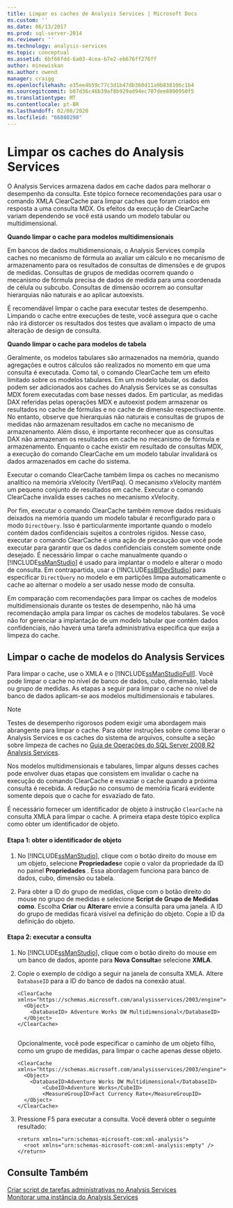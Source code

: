 ```yaml
---
title: Limpar os caches de Analysis Services | Microsoft Docs
ms.custom: ''
ms.date: 06/13/2017
ms.prod: sql-server-2014
ms.reviewer: ''
ms.technology: analysis-services
ms.topic: conceptual
ms.assetid: 6bf66fdd-6a03-4cea-b7e2-eb676ff276ff
author: minewiskan
ms.author: owend
manager: craigg
ms.openlocfilehash: e35ee4b59c77c3d1b47db360d11a9b838106c1b4
ms.sourcegitcommit: b87d36c46b39af8b929ad94ec707dee8800950f5
ms.translationtype: MT
ms.contentlocale: pt-BR
ms.lasthandoff: 02/08/2020
ms.locfileid: "66080298"
---
```

# <a name="clear-the-analysis-services-caches"></a>Limpar os caches do Analysis Services
  O Analysis Services armazena dados em cache dados para melhorar o desempenho da consulta. Este tópico fornece recomendações para usar o comando XMLA ClearCache para limpar caches que foram criados em resposta a uma consulta MDX. Os efeitos da execução de ClearCache variam dependendo se você está usando um modelo tabular ou multidimensional.  
  
 **Quando limpar o cache para modelos multidimensionais**  
  
 Em bancos de dados multidimensionais, o Analysis Services compila caches no mecanismo de fórmula ao avaliar um cálculo e no mecanismo de armazenamento para os resultados de consultas de dimensões e de grupos de medidas. Consultas de grupos de medidas ocorrem quando o mecanismo de fórmula precisa de dados de medida para uma coordenada de célula ou subcubo. Consultas de dimensão ocorrem ao consultar hierarquias não naturais e ao aplicar autoexists.  
  
 É recomendável limpar o cache para executar testes de desempenho. Limpando o cache entre execuções de teste, você assegura que o cache não irá distorcer os resultados dos testes que avaliam o impacto de uma alteração de design de consulta.  
  
 **Quando limpar o cache para modelos de tabela**  
  
 Geralmente, os modelos tabulares são armazenados na memória, quando agregações e outros cálculos são realizados no momento em que uma consulta é executada. Como tal, o comando ClearCache tem um efeito limitado sobre os modelos tabulares. Em um modelo tabular, os dados podem ser adicionados aos caches do Analysis Services se as consultas MDX forem executadas com base nesses dados. Em particular, as medidas DAX referidas pelas operações MDX e autoexist podem armazenar os resultados no cache de fórmulas e no cache de dimensão respectivamente. No entanto, observe que hierarquias não naturais e consultas de grupos de medidas não armazenam resultados em cache no mecanismo de armazenamento. Além disso, é importante reconhecer que as consultas DAX não armazenam os resultados em cache no mecanismo de fórmula e armazenamento. Enquanto o cache existir em resultado de consultas MDX, a execução do comando ClearCache em um modelo tabular invalidará os dados armazenados em cache do sistema.  
  
 Executar o comando ClearCache também limpa os caches no mecanismo analítico na memória xVelocity (VertiPaq). O mecanismo xVelocity mantém um pequeno conjunto de resultados em cache. Executar o comando ClearCache invalida esses caches no mecanismo xVelocity.  
  
 Por fim, executar o comando ClearCache também remove dados residuais deixados na memória quando um modelo tabular é reconfigurado para o modo `DirectQuery`. Isso é particularmente importante quando o modelo contém dados confidenciais sujeitos a controles rígidos. Nesse caso, executar o comando ClearCache é uma ação de precaução que você pode executar para garantir que os dados confidenciais constem somente onde desejado. É necessário limpar o cache manualmente quando o [!INCLUDE[ssManStudio](../../includes/ssmanstudio-md.md)] é usado para implantar o modelo e alterar o modo de consulta. Em contrapartida, usar o [!INCLUDE[ssBIDevStudio](../../includes/ssbidevstudio-md.md)] para especificar `DirectQuery` no modelo e em partições limpa automaticamente o cache ao alternar o modelo a ser usado nesse modo de consulta.  
  
 Em comparação com recomendações para limpar os caches de modelos multidimensionais durante os testes de desempenho, não há uma recomendação ampla para limpar os caches de modelos tabulares. Se você não for gerenciar a implantação de um modelo tabular que contém dados confidenciais, não haverá uma tarefa administrativa específica que exija a limpeza do cache.  
  
## <a name="clear-the-cache-for-analysis-services-models"></a>Limpar o cache de modelos do Analysis Services  
 Para limpar o cache, use o XMLA e o [!INCLUDE[ssManStudioFull](../../includes/ssmanstudiofull-md.md)]. Você pode limpar o cache no nível de banco de dados, cubo, dimensão, tabela ou grupo de medidas. As etapas a seguir para limpar o cache no nível de banco de dados aplicam-se aos modelos multidimensionais e tabulares.  
  
> [!NOTE]  
>  Testes de desempenho rigorosos podem exigir uma abordagem mais abrangente para limpar o cache. Para obter instruções sobre como liberar o Analysis Services e os caches do sistema de arquivos, consulte a seção sobre limpeza de caches no [Guia de Operações do SQL Server 2008 R2 Analysis Services](https://go.microsoft.com/fwlink/?linkID=https://go.microsoft.com/fwlink/?LinkID=225539).  
  
 Nos modelos multidimensionais e tabulares, limpar alguns desses caches pode envolver duas etapas que consistem em invalidar o cache na execução do comando ClearCache e esvaziar o cache quando a próxima consulta é recebida. A redução no consumo de memória ficará evidente somente depois que o cache for esvaziado de fato.  
  
 É necessário fornecer um identificador de objeto à instrução `ClearCache` na consulta XMLA para limpar o cache. A primeira etapa deste tópico explica como obter um identificador de objeto.  
  
#### <a name="step-1-get-the-object-identifier"></a>Etapa 1: obter o identificador de objeto  
  
1.  No [!INCLUDE[ssManStudio](../../includes/ssmanstudio-md.md)], clique com o botão direito do mouse em um objeto, selecione **Propriedades**e copie o valor da propriedade da ID no painel **Propriedades** . Essa abordagem funciona para banco de dados, cubo, dimensão ou tabela.  
  
2.  Para obter a ID do grupo de medidas, clique com o botão direito do mouse no grupo de medidas e selecione **Script de Grupo de Medidas como**. Escolha **Criar** ou **Alterar**e envie a consulta para uma janela. A ID do grupo de medidas ficará visível na definição do objeto. Copie a ID da definição do objeto.  
  
#### <a name="step-2-run-the-query"></a>Etapa 2: executar a consulta  
  
1.  No [!INCLUDE[ssManStudio](../../includes/ssmanstudio-md.md)], clique com o botão direito do mouse em um banco de dados, aponte para **Nova Consulta**e selecione **XMLA**.  
  
2.  Copie o exemplo de código a seguir na janela de consulta XMLA. Altere `DatabaseID` para a ID do banco de dados na conexão atual.  
  
    ```  
    <ClearCache xmlns="https://schemas.microsoft.com/analysisservices/2003/engine">  
      <Object>  
        <DatabaseID> Adventure Works DW Multidimensional</DatabaseID>  
      </Object>  
    </ClearCache>  
  
    ```  
  
     Opcionalmente, você pode especificar o caminho de um objeto filho, como um grupo de medidas, para limpar o cache apenas desse objeto.  
  
    ```  
    <ClearCache xmlns="https://schemas.microsoft.com/analysisservices/2003/engine">  
      <Object>  
        <DatabaseID>Adventure Works DW Multidimensional</DatabaseID>  
            <CubeID>Adventure Works</CubeID>  
            <MeasureGroupID>Fact Currency Rate</MeasureGroupID>  
      </Object>  
    </ClearCache>  
    ```  
  
3.  Pressione F5 para executar a consulta. Você deverá obter o seguinte resultado:  
  
    ```  
    <return xmlns="urn:schemas-microsoft-com:xml-analysis">  
      <root xmlns="urn:schemas-microsoft-com:xml-analysis:empty" />  
    </return>  
    ```  
  
## <a name="see-also"></a>Consulte Também  
 [Criar script de tarefas administrativas no Analysis Services](../script-administrative-tasks-in-analysis-services.md)   
 [Monitorar uma instância do Analysis Services](monitor-an-analysis-services-instance.md)  
  
  
